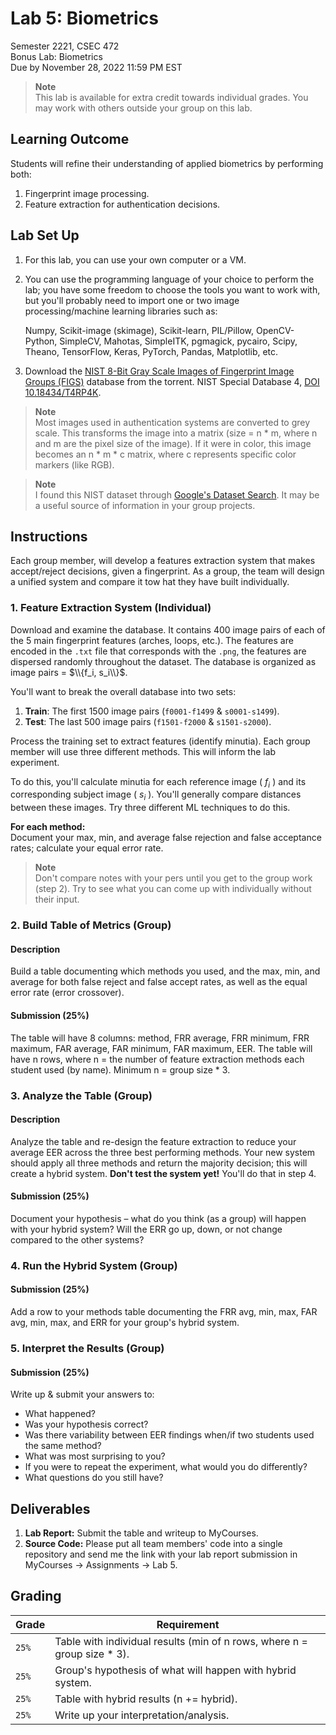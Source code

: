 # Lab 5: Biometrics

Semester 2221, CSEC 472\
Bonus Lab: Biometrics\
Due by November 28, 2022 11:59 PM EST

> **Note**\
> This lab is available for extra credit towards individual grades.
> You may work with others outside your group on this lab.

## Learning Outcome

Students will refine their understanding of applied biometrics by performing both:

1. Fingerprint image processing.
2. Feature extraction for authentication decisions.

## Lab Set Up

1. For this lab, you can use your own computer or a VM.
2. You can use the programming language of your choice to perform the lab; you have some freedom to choose the tools you want to work with, but you'll probably need to import one or two image processing/machine learning libraries such as:
   
   Numpy, Scikit-image (skimage), Scikit-learn, PIL/Pillow, OpenCV-Python, SimpleCV, Mahotas, SimpleITK, pgmagick, pycairo, Scipy, Theano, TensorFlow, Keras, PyTorch, Pandas, Matplotlib, etc.
3. Download the [NIST 8-Bit Gray Scale Images of Fingerprint Image Groups (FIGS)](https://academictorrents.com/details/d7e67e86f0f936773f217dbbb9c149c4d98748c6) database from the torrent.
   NIST Special Database 4, [DOI 10.18434/T4RP4K](http://dx.doi.org/10.18434/T4RP4K).

> **Note**\
> Most images used in authentication systems are converted to grey scale.
> This transforms the image into a matrix (size = n * m, where n and m are the pixel size of the image).
> If it were in color, this image becomes an n * m * c matrix, where c represents specific color markers (like RGB).

> **Note**\
> I found this NIST dataset through [Google's Dataset Search](https://datasetsearch.research.google.com/).
> It may be a useful source of information in your group projects. 

## Instructions 

Each group member, will develop a features extraction system that makes accept/reject decisions, given a fingerprint.
As a group, the team will design a unified system and compare it tow hat they have built individually.

### 1. Feature Extraction System (Individual)

Download and examine the database.
It contains 400 image pairs of each of the 5 main fingerprint features (arches, loops, etc.).
The features are encoded in the `.txt` file that corresponds with the `.png`, the features are dispersed randomly throughout the dataset.
The database is organized as image pairs = $\\{f_i, s_i\\}$. 

You'll want to break the overall database into two sets:

1. **Train**: The first 1500 image pairs (`f0001-f1499` & `s0001-s1499`).
2. **Test**: The last 500 image pairs (`f1501-f2000` & `s1501-s2000`).

Process the training set to extract features (identify minutia).
Each group member will use three different methods.
This will inform the lab experiment.

To do this, you'll calculate minutia for each reference image ( $f_i$ ) and its corresponding subject image ( $s_i$ ).
You'll generally compare distances between these images.
Try three different ML techniques to do this.

**For each method:**\
Document your max, min, and average false rejection and false acceptance rates; calculate your equal error rate.

> **Note**\
> Don't compare notes with your pers until you get to the group work (step 2).
> Try to see what you can come up with individually without their input.

### 2. Build Table of Metrics (Group)

#### Description

Build a table documenting which methods you used, and the max, min, and average for both false reject and false accept rates, as well as the equal error rate (error crossover).

#### Submission (25%)

The table will have 8 columns: method, FRR average, FRR minimum, FRR maximum, FAR average, FAR minimum, FAR maximum, EER.
The table will have n rows, where n = the number of feature extraction methods each student used (by name).
Minimum n = group size * 3.

### 3. Analyze the Table (Group)

#### Description

Analyze the table and re-design the feature extraction to reduce your average EER across the three best performing methods.
Your new system should apply all three methods and return the majority decision; this will create a hybrid system.
**Don't test the system yet!**
You'll do that in step 4.

#### Submission (25%)

Document your hypothesis – what do you think (as a group) will happen with your hybrid system?
Will the ERR go up, down, or not change compared to the other systems?

### 4. Run the Hybrid System (Group)

#### Submission (25%)

Add a row to your methods table documenting the FRR avg, min, max, FAR avg, min, max, and ERR for your group's hybrid system.

### 5. Interpret the Results (Group)

#### Submission (25%)

Write up & submit your answers to: 

- What happened?
- Was your hypothesis correct?
- Was there variability between EER findings when/if two students used the same method?
- What was most surprising to you?
- If you were to repeat the experiment, what would you do differently?
- What questions do you still have?


## Deliverables

1. **Lab Report:** Submit the table and writeup to MyCourses.
2. **Source Code:** Please put all team members' code into a single repository and send me the link with your lab report submission in MyCourses -> Assignments -> Lab 5.

## Grading

| Grade | Requirement                                                              |
|-------|--------------------------------------------------------------------------|
| `25%` | Table with individual results (min of n rows, where n = group size * 3). |
| `25%` | Group's hypothesis of what will happen with hybrid system.               |
| `25%` | Table with hybrid results (n += hybrid).                                 |
| `25%` | Write up your interpretation/analysis.                                   |



